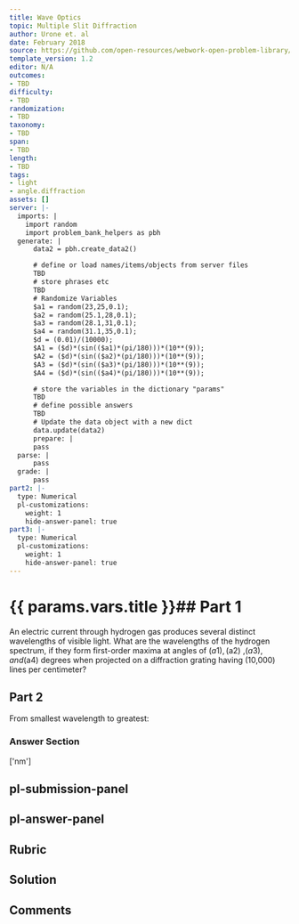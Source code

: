 ```yaml
---
title: Wave Optics
topic: Multiple Slit Diffraction
author: Urone et. al
date: February 2018
source: https://github.com/open-resources/webwork-open-problem-library/tree/master/Contrib/BrockPhysics/College_Physics_Urone/27.Wave_Optics/Multiple_Slit_Diffraction/NU_U17-27-04-006.pg
template_version: 1.2
editor: N/A
outcomes:
- TBD
difficulty:
- TBD
randomization:
- TBD
taxonomy:
- TBD
span:
- TBD
length:
- TBD
tags:
- light
- angle.diffraction
assets: []
server: |-
  imports: |
    import random
    import problem_bank_helpers as pbh
  generate: |
      data2 = pbh.create_data2()

      # define or load names/items/objects from server files
      TBD
      # store phrases etc
      TBD
      # Randomize Variables
      $a1 = random(23,25,0.1);
      $a2 = random(25.1,28,0.1);
      $a3 = random(28.1,31,0.1);
      $a4 = random(31.1,35,0.1);
      $d = (0.01)/(10000);
      $A1 = ($d)*(sin(($a1)*(pi/180)))*(10**(9));
      $A2 = ($d)*(sin(($a2)*(pi/180)))*(10**(9));
      $A3 = ($d)*(sin(($a3)*(pi/180)))*(10**(9));
      $A4 = ($d)*(sin(($a4)*(pi/180)))*(10**(9));

      # store the variables in the dictionary "params"
      TBD
      # define possible answers
      TBD
      # Update the data object with a new dict
      data.update(data2)
      prepare: |
      pass
  parse: |
      pass
  grade: |
      pass
part2: |-
  type: Numerical
  pl-customizations:
    weight: 1
    hide-answer-panel: true
part3: |-
  type: Numerical
  pl-customizations:
    weight: 1
    hide-answer-panel: true
---
```


# {{ params.vars.title }}## Part 1 
An electric current through hydrogen gas produces several distinct wavelengths of visible light. What are the wavelengths of the hydrogen spectrum, if they form first-order maxima at angles of  ($a1) ,($a2)  ,($a3)  , and ($a4) degrees when projected on a diffraction grating having (10,000) lines per centimeter? 
## Part 2 
From smallest wavelength to greatest: 


### Answer Section 
['nm']

## pl-submission-panel 


## pl-answer-panel 


## Rubric 


## Solution 


## Comments 


